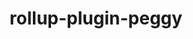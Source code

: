 ---
title: rollup-plugin-peggy
direct_url: https://github.com/caleb531/rollup-plugin-peggy
category: rollup-plugins
description: A fork of [rollup-plugin-pegjs](https://www.npmjs.com/package/rollup-plugin-pegjs) that uses PEG.js's successor, Peggy
---